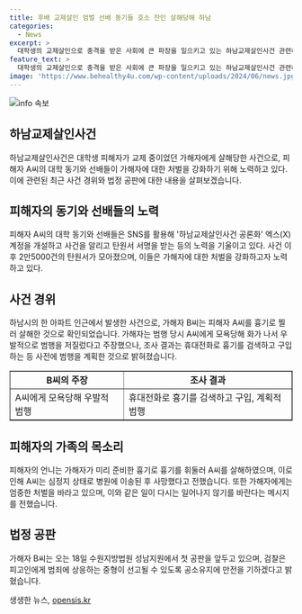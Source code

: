 ```yaml
---
title: 후배 교제살인 엄벌 선배 동기들 호소 잔인 살해당해 하남
categories:
  - News
excerpt: >
  대학생의 교제살인으로 충격을 받은 사회에 큰 파장을 일으키고 있는 하남교제살인사건 관련하여 피해자의 대학 동기와 선배들이 가해자의 처벌을 강력히 요구하고 있다. 사건의 공론화를 위해 SNS를 활용하여 탄원서 서명을 진행하는 등 노력을 기울이고 있으며, 가해자의 사전 준비과정과 행동에 대한 추가적인 정보가 드러나며 사건은 더욱 큰 논란이 불거지고 있다. 이에 가해자의 법정 공판이 임박한 가운데, 검찰은 중형을 요구하고 있다. 사건은 교제의 폭력성과 피해자의 비극을 강조하여 사회적인 관심을 더욱 집중시키고 있다.
feature_text: >
  대학생의 교제살인으로 충격을 받은 사회에 큰 파장을 일으키고 있는 하남교제살인사건 관련하여 피해자의 대학 동기와 선배들이 가해자의 처벌을 강력히 요구하고 있다. 사건의 공론화를 위해 SNS를 활용하여 탄원서 서명을 진행하는 등 노력을 기울이고 있으며, 가해자의 사전 준비과정과 행동에 대한 추가적인 정보가 드러나며 사건은 더욱 큰 논란이 불거지고 있다. 이에 가해자의 법정 공판이 임박한 가운데, 검찰은 중형을 요구하고 있다. 사건은 교제의 폭력성과 피해자의 비극을 강조하여 사회적인 관심을 더욱 집중시키고 있다.
image: 'https://www.behealthy4u.com/wp-content/uploads/2024/06/news.jpg'
---
```


<p><img src="https://www.behealthy4u.com/wp-content/uploads/2024/06/news.jpg" alt="info 속보" /></p>

<h2 data-ke-size="size26">하남교제살인사건</h2>

<p data-ke-size="size16">하남교제살인사건은 대학생 피해자가 교제 중이었던 가해자에게 살해당한 사건으로, 피해자 A씨의 대학 동기와 선배들이 가해자에 대한 처벌을 강화하기 위해 노력하고 있다. 이에 관련된 최근 사건 경위와 법정 공판에 대한 내용을 살펴보겠습니다.</p>

<h2 data-ke-size="size26">피해자의 동기와 선배들의 노력</h2>

<p data-ke-size="size16">피해자 A씨의 대학 동기와 선배들은 SNS를 활용해 '하남교제살인사건 공론화' 엑스(X) 계정을 개설하고 사건을 알리고 탄원서 서명을 받는 등의 노력을 기울이고 있다. 사건 이후 2만5000건의 탄원서가 모아졌으며, 이들은 가해자에 대한 처벌을 강화하고자 노력하고 있다.</p>

<h2 data-ke-size="size26">사건 경위</h2>

<p data-ke-size="size16">하남시의 한 아파트 인근에서 발생한 사건으로, 가해자 B씨는 피해자 A씨를 흉기로 찔러 살해한 것으로 확인되었습니다. 가해자는 범행 당시 A씨에게 모욕당해 화가 나서 우발적으로 범행을 저질렀다고 주장했으나, 조사 결과는 휴대전화로 흉기를 검색하고 구입하는 등 사전에 범행을 계획한 것으로 밝혀졌습니다.</p>

<table style="width: 100%;" border="1">
<tbody>
<tr>
<td style="text-align: center; height: 17px;"><b>B씨의 주장</b></td>
<td style="text-align: center; height: 17px;"><b>조사 결과</b></td>
</tr>
<tr>
<td style="text-align: left;">A씨에게 모욕당해 우발적 범행</td>
<td style="text-align: left;">휴대전화로 흉기를 검색하고 구입, 계획적 범행</td>
</tr>
</tbody>
</table>

<h2 data-ke-size="size26">피해자의 가족의 목소리</h2>

<p data-ke-size="size16">피해자의 언니는 가해자가 미리 준비한 흉기로 흉기를 휘둘러 A씨를 살해하였으며, 이로 인해 A씨는 심정지 상태로 병원에 이송된 후 사망했다고 전했습니다. 또한 가해자에게는 엄중한 처벌을 바라고 있으며, 이와 같은 일이 다시는 일어나지 않기를 바란다는 메시지를 전했습니다.</p>

<h2 data-ke-size="size26">법정 공판</h2>

<p data-ke-size="size16">가해자 B씨는 오는 18일 수원지방법원 성남지원에서 첫 공판을 앞두고 있으며, 검찰은 피고인에게 범죄에 상응하는 중형이 선고될 수 있도록 공소유지에 만전을 기하겠다고 밝혔습니다.</p>
생생한 뉴스, <a href="https://opensis.kr" rel="dofollow">opensis.kr</a>


